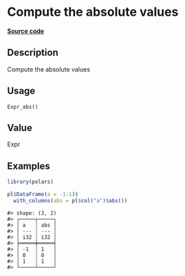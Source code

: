 

# Compute the absolute values

[**Source code**](https://github.com/pola-rs/r-polars/tree/741f9cd2614b3302a4d033bcae447425e1b91191/R/after-wrappers.R#L20)

## Description

Compute the absolute values

## Usage

<pre><code class='language-R'>Expr_abs()
</code></pre>

## Value

Expr

## Examples

``` r
library(polars)

pl$DataFrame(a = -1:1)$
  with_columns(abs = pl$col("a")$abs())
```

    #> shape: (3, 2)
    #> ┌─────┬─────┐
    #> │ a   ┆ abs │
    #> │ --- ┆ --- │
    #> │ i32 ┆ i32 │
    #> ╞═════╪═════╡
    #> │ -1  ┆ 1   │
    #> │ 0   ┆ 0   │
    #> │ 1   ┆ 1   │
    #> └─────┴─────┘
